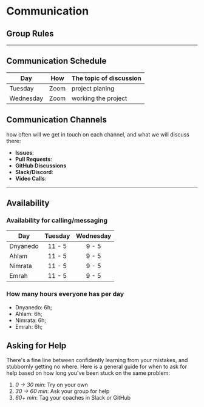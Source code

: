 # Communication

## Group Rules

<!-- any general rules you'd like to set for your group? -->

---

## Communication Schedule

| Day       | How  | The topic of discussion |
| --------- | :--: | ----------------------- |
| Tuesday   | Zoom | project planing         |
| Wednesday | Zoom | working the project     |

## Communication Channels

how often will we get in touch on each channel, and what we will discuss there:

- **Issues**:
- **Pull Requests**:
- **GitHub Discussions**
- **Slack/Discord**:
- **Video Calls**:

---

## Availability

### Availability for calling/messaging

| Day      | Tuesday | Wednesday |
| -------- | :-----: | :-------: |
| Dnyanedo | 11 - 5  |   9 - 5   |
| Ahlam    | 11 - 5  |   9 - 5   |
| Nimrata  | 11 - 5  |   9 - 5   |
| Emrah    | 11 - 5  |   9 - 5   |

### How many hours everyone has per day

- Dnyanedo: 6h;
- Ahlam: 6h;
- Nimrata: 6h;
- Emrah: 6h;

## Asking for Help

There's a fine line between confidently learning from your mistakes, and
stubbornly getting no where. Here is a general guide for when to ask for help
based on how long you've been stuck on the same problem:

1. _0 -> 30 min_: Try on your own
2. _30 -> 60 min_: Ask your group for help
3. _60+ min_: Tag your coaches in Slack or GitHub
